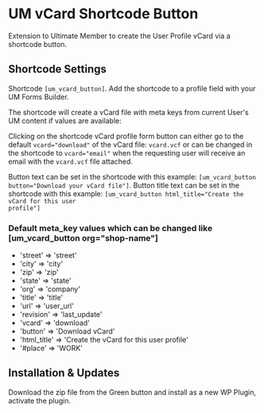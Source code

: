 # UM vCard Shortcode Button
Extension to Ultimate Member to create the User Profile vCard via a shortcode button.

## Shortcode Settings
Shortcode <code>[um_vcard_button]</code>. Add the shortcode to a profile field with your UM Forms Builder.

The shortcode will create a vCard file with meta keys from current User's UM content if values are available:
  
Clicking on the shortcode vCard profile form button can either go to the default <code>vcard="download"</code> of the vCard file: <code>vcard.vcf</code>
or can be changed in the shortcode to <code>vcard="email"</code> when the requesting user will receive an email with the <code>vcard.vcf</code> file attached.

Button text can be set in the shortcode with this example: <code>[um_vcard_button button="Download your vCard file"]</code>.
Button title text can be set in the shortcode with this example: <code>[um_vcard_button html_title="Create the vCard for this user profile"]</code>

### Default meta_key values which can be changed like [um_vcard_button org="shop-name"]
*    'street'     => 'street'
*    'city'       => 'city'
*    'zip'        => 'zip'
*    'state'      => 'state'
*    'org'        => 'company'
*    'title'      => 'title'
*    'url'        => 'user_url'
*    'revision'   => 'last_update'
*    'vcard'      => 'download'
*    'button'     => 'Download vCard'
*    'html_title' => 'Create the vCard for this user profile'
*    '#place'     => 'WORK'
  
## Installation & Updates
Download the zip file from the Green button and install as a new WP Plugin, activate the plugin.

